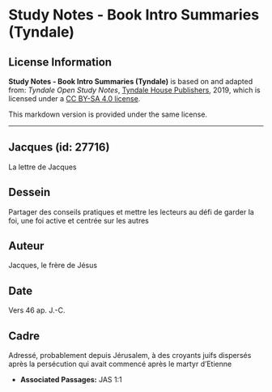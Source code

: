 # Study Notes - Book Intro Summaries (Tyndale)

## License Information

**Study Notes - Book Intro Summaries (Tyndale)** is based on and adapted from: _Tyndale Open Study Notes_, [Tyndale House Publishers](https://tyndaleopenresources.com/), 2019, which is licensed under a [CC BY-SA 4.0 license](https://creativecommons.org/licenses/by-sa/4.0/legalcode.en).

This markdown version is provided under the same license.



--------------------------------

## Jacques (id: 27716)

La lettre de Jacques

Dessein
-------

Partager des conseils pratiques et mettre les lecteurs au défi de garder la foi, une foi active et centrée sur les autres

Auteur
------

Jacques, le frère de Jésus

Date
----

Vers 46 ap. J.\-C.

Cadre
-----

Adressé, probablement depuis Jérusalem, à des croyants juifs dispersés après la persécution qui avait commencé après le martyr d’Etienne

* **Associated Passages:** JAS 1:1

